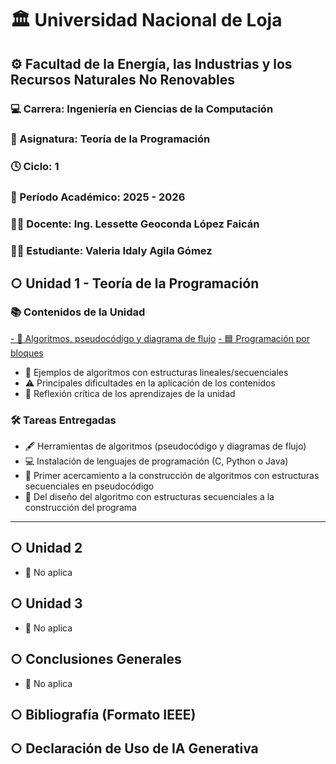 # 🏛️ Universidad Nacional de Loja  
## ⚙️ Facultad de la Energía, las Industrias y los Recursos Naturales No Renovables  
### 💻 Carrera: Ingeniería en Ciencias de la Computación  
### 📘 Asignatura: Teoría de la Programación  
### 🕓 Ciclo: 1  
### 📅 Período Académico: 2025 - 2026  
### 👩‍🏫 Docente: Ing. Lessette Geoconda López Faicán  
### 👩‍🎓 Estudiante: Valeria Idaly Agila Gómez  
## ○ Unidad 1 - Teoría de la Programación

### 📚 Contenidos de la Unidad
 [- 🧩 Algoritmos, pseudocódigo y diagrama de flujo](Algoritmos.md)
[- 🟦 Programación por bloques](bloques.md)
- 📂 Ejemplos de algoritmos con estructuras lineales/secuenciales
- ⚠️ Principales dificultades en la aplicación de los contenidos
- 📝 Reflexión crítica de los aprendizajes de la unidad

### 🛠️ Tareas Entregadas
- 🖋️ Herramientas de algoritmos (pseudocódigo y diagramas de flujo)
- 💻 Instalación de lenguajes de programación (C, Python o Java)
- 🚀 Primer acercamiento a la construcción de algoritmos con estructuras secuenciales en pseudocódigo
- 🔹 Del diseño del algoritmo con estructuras secuenciales a la construcción del programa

---

## ○ Unidad 2
- 🚫 No aplica

## ○ Unidad 3
- 🚫 No aplica

## ○ Conclusiones Generales
- 🚫 No aplica

## ○ Bibliografía (Formato IEEE)


## ○ Declaración de Uso de IA Generativa
